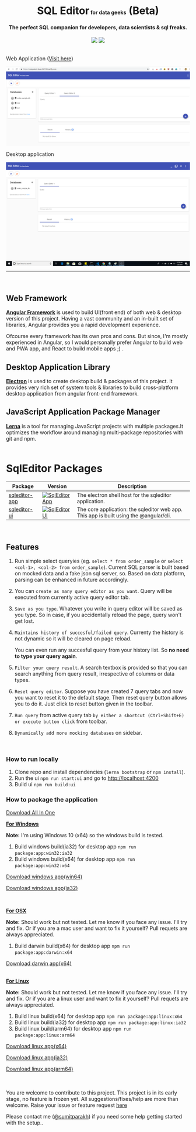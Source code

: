 <p align="center">
  <h1 align="center">SQL Editor<span style="font-size:14px;"> for data geeks</span> (Beta)</h1>
  <h4 align="center">The perfect SQL companion for developers, data scientists & sql freaks.</h4>
</p>

<p align="center" >
  <img src="https://img.shields.io/badge/license-MIT-green.svg"/>
  <a href="https://competent-shaw-8b7294.netlify.com/" target="_blank">
  <img src="https://img.shields.io/badge/app-running-green.svg" />
  </a>
</p>
<br/>
Web Application (<a href="https://competent-shaw-8b7294.netlify.com/">Visit here</a>)

<p align="center">
<a href="https://competent-shaw-8b7294.netlify.com/">
  <img align="center" target="_blank" src="https://raw.githubusercontent.com/sumitparakh/sqleditor/d26faaa666a80f6ef93e57884bc181fe3eff71b8/packages/sqleditor-ui/screenshot.png"/>
  </a>
</p>
Desktop application
<p align="center">
<a href="https://drive.google.com/drive/folders/162_xGI8FkkAS82w4wiai5U2Whz0R5N-X?usp=sharing">
<img align="center" src="https://raw.githubusercontent.com/sumitparakh/sqleditor/master/packages/sqleditor-app/screenshot.png" />
</a>
</p>

<hr>
<br/>

<h2>Web Framework</h2>
<strong><a href="https://angular.io" target="_blank">Angular Framework</a></strong> is used to build UI(front end) of both web & desktop version of this project. Having a vast community and an in-built set of libraries, Angular provides you a rapid development experience.

Ofcourse every framework has its own pros and cons. But since, I'm mostly experienced in Angular, so I would personally prefer Angular to build web and PWA app, and React to build mobile apps ;) .
<br/>

<h2>Desktop Application Library</h2>
<strong><a href="https://electronjs.org" target="_blank">Electron</a></strong> is used to create desktop build & packages of this project. It provides very rich set of system tools & libraries to build cross-platform desktop application from angular front-end framework.

<br/>
<h2>JavaScript Application Package Manager</h2>
<strong><a href="https://lernajs.io/" target="_blank">Lerna</a></strong> is a tool for managing JavaScript projects with multiple packages.It optimizes the workflow around managing multi-package repositories with git and npm.

<br/>
<br/>
<h1>SqlEditor Packages</h1>

| Package                                                                                      | Version                                                                                                                                                     | Description                                                                            |
| -------------------------------------------------------------------------------------------- | ----------------------------------------------------------------------------------------------------------------------------------------------------------- | -------------------------------------------------------------------------------------- |
| [sqleditor-app](https://github.com/sumitparakh/sqleditor/tree/master/packages/sqleditor-app) | [![SqlEditor App](https://img.shields.io/badge/version-1.0.0-yellowgreen.svg)](https://github.com/sumitparakh/sqleditor/tree/master/packages/sqleditor-app) | The electron shell host for the sqleditor application.                                 |
| [sqleditor-ui](https://github.com/sumitparakh/sqleditor/tree/master/packages/sqleditor-ui)   | [![SqlEditor UI](https://img.shields.io/badge/version-1.0.0-yellowgreen.svg)](https://github.com/sumitparakh/sqleditor/tree/master/packages/sqleditor-ui)   | The core application: the sqleditor web app. This app is built using the @angular/cli. |

<br>

<h2>Features</h2>

1. Run simple select queryies (eg. `select * from order_sample` or `select <col-1>, <col-2> from order_sample`). Current SQL parser is built based on mocked data and a fake json sql server, so. Based on data platform, parsing can be enhanced in future accordingly.

2. You can `create as many query editor as you want`. Query will be executed from currently active query editor tab.

3. `Save as you type`. Whatever you write in query editor will be saved as you type. So in case, if you accidentally reload the page, query won't get lost.

4. `Maintains history of succesful/failed query`. Currenty the history is not dynamic so it will be cleared on page reload.    

     You can even run any succesful query from your history list. So <strong>no need to type your query again</strong>.

5. `Filter your query result`. A search textbox is provided so that you can search anything from query result, irrespective of columns or data types.

6. `Reset query editor`. Suppose you have created 7 query tabs and now you want to reset it to the default stage. Then reset query button allows you to do it. Just click to reset button given in the toolbar.

7. `Run query` from active query tab `by either a shortcut (Ctrl+Shift+E) or execute button click` from toolbar.

8. `Dynamically add more mocking databases` on sidebar.

<br>

### How to run locally

1. Clone repo and install dependencies (`lerna bootstrap` or `npm install`).
2. Run the ui `npm run start:ui` and go to [http://localhost:4200](http://localhost:4200)
3. Build ui `npm run build:ui`

### How to package the application

<a href="https://drive.google.com/drive/folders/162_xGI8FkkAS82w4wiai5U2Whz0R5N-X?usp=sharing">Download All In One</a>

<u><strong>For Windows</strong></u>

<strong>Note:</strong> I'm using Windows 10 (x64) so the windows build is tested.

1. Build windows build(ia32) for desktop app `npm run package:app:win32:ia32`
2. Build windows build(x64) for desktop app `npm run package:app:win32:x64`

<a href="https://drive.google.com/open?id=1OPno0oUrr2FEhAkIhnsiIpLy14doqp3J">Download windows app(win64)</a><br>

<a href="https://drive.google.com/open?id=1QbfqTBMaX4EQ2rswbImUxGQY90OZrk8L">Download windows app(ia32)</a>

<br/>

<u><strong>For OSX</strong></u>

<strong>Note:</strong> Should work but not tested. Let me know if you face any issue. I'll try and fix. Or if you are a mac user and want to fix it yourself? Pull requets are always appreciated.


1. Build darwin build(x64) for desktop app `npm run package:app:darwin:x64`

<a href="https://drive.google.com/open?id=1Ei-368SK010D5QHDD9L7vEA67F4oSUmR">Download darwin app(x64)</a><br><br>

<u><strong>For Linux</strong></u>

<strong>Note:</strong> Should work but not tested. Let me know if you face any issue. I'll try and fix. Or if you are a linux user and want to fix it yourself? Pull requets are always appreciated.



1. Build linux build(x64) for desktop app `npm run package:app:linux:x64`
2. Build linux build(ia32) for desktop app `npm run package:app:linux:ia32`
3. Build linux build(arm64) for desktop app `npm run package:app:linux:arm64`

<a href="https://drive.google.com/open?id=1vNngrHurSJYPn6lnIxOew9VXN1un-Drn">Download linux app(x64)</a><br>

<a href="https://drive.google.com/open?id=1x2NufPXfeZmF8ywUa3Kv-6g63HzBXKaW">Download linux app(ia32)</a><br>

<a href="https://drive.google.com/open?id=1m5TZ3ZoiC93BeR1nMkNTOb7cIXDU-64q">Download linux app(arm64)</a>

<br><br>
You are welcome to contribute to this project. This project is in its early stage, no feature is frozen yet. All suggestions/fixes/help are more than welcome. Raise your issue or feature request <a href="https://github.com/sumitparakh/sqleditor/issues/new" target="_blank">here</a>

Please contact me ([@sumitparakh](https://twitter.com/sumitparak)) if you need some help getting started with the setup..
